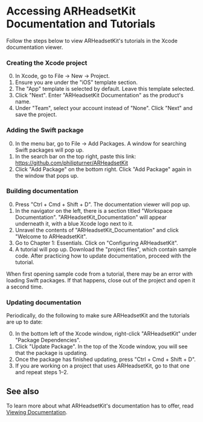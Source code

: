 # Accessing ARHeadsetKit Documentation and Tutorials

Follow the steps below to view ARHeadsetKit's tutorials in the Xcode documentation viewer.

### Creating the Xcode project

0. In Xcode, go to File -> New -> Project.
0. Ensure you are under the "iOS" template section.
0. The "App" template is selected by default. Leave this template selected.
0. Click "Next". Enter "ARHeadsetKit Documentation" as the product's name.
0. Under "Team", select your account instead of "None". Click "Next" and save the project.

### Adding the Swift package

0. In the menu bar, go to File -> Add Packages. A window for searching Swift packages will pop up.
0. In the search bar on the top right, paste this link: https://github.com/philipturner/ARHeadsetKit
0. Click "Add Package" on the bottom right. Click "Add Package" again in the window that pops up.

### Building documentation

0. Press "Ctrl + Cmd + Shift + D". The documentation viewer will pop up.
0. In the navigator on the left, there is a section titled "Workspace Documentation". "ARHeadsetKit_Documentation" will appear underneath it, with a blue Xcode logo next to it.
0. Unravel the contents of "ARHeadsetKit_Documentation" and click "Welcome to ARHeadsetKit".
0. Go to Chapter 1: Essentials. Click on "Configuring ARHeadsetKit".
0. A tutorial will pop up. Download the "project files", which contain sample code. After practicing how to update documentation, proceed with the tutorial.

When first opening sample code from a tutorial, there may be an error with loading Swift packages. If that happens, close out of the project and open it a second time.

### Updating documentation

Periodically, do the following to make sure ARHeadsetKit and the tutorials are up to date:

0. In the bottom left of the Xcode window, right-click "ARHeadsetKit" under "Package Dependencies".
0. Click "Update Package". In the top of the Xcode window, you will see that the package is updating.
0. Once the package has finished updating, press "Ctrl + Cmd + Shift + D".
0. If you are working on a project that uses ARHeadsetKit, go to that one and repeat steps 1&ndash;2.

## See also

To learn more about what ARHeadsetKit's documentation has to offer, read [Viewing Documentation](viewing-documentation.md).
